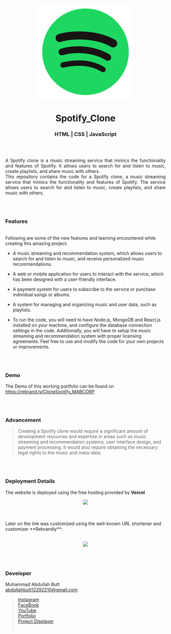 <p align="center">
  <img src = "/logo.png" width="300">
</p>

<h1 align="center">
  Spotify_Clone
</h1>

<h3 align="center">
  HTML | CSS | JavaScript
</h3>


<br><br>

<p align="justify">
A Spotify clone is a music streaming service that mimics the functionality and features of Spotify. It allows users to search for and listen to music, create playlists, and share music with others.<br>
 This repository contains the code for a Spotify clone, a music streaming service that mimics the functionality and features of Spotify. The service allows users to search for and listen to music, create playlists, and share music with others.



 
</p>


<br><br>
<!-- ................................................................................................................................. -->


### Features
<br>
Following are some of the new features and learning encountered while creating this amazing project:

- A music streaming and recommendation system, which allows users to search for and listen to music, and receive personalized music recommendations.

- A web or mobile application for users to interact with the service, which has been designed with a user-friendly interface.

- A payment system for users to subscribe to the service or purchase individual songs or albums.

- A system for managing and organizing music and user data, such as playlists.

- To run the code, you will need to have Node.js, MongoDB and React.js installed on your machine, and configure the database connection settings in the code. Additionally, you will have to setup the music streaming and recommendation system with proper licensing agreements. Feel free to use and modify the code for your own projects or improvements.


<br><br>
<!-- ................................................................................................................................. -->


### Demo
<p align="justify">
  The Demo of this working portfolio can be found on <br>
  <a href = "https://rebrand.ly/CloneSpotify_MABCORP">https://rebrand.ly/CloneSpotify_MABCORP</a>
</p>


<br><br>
<!-- ................................................................................................................................. -->





### Advancement

> Creating a Spotify clone would require a significant amount of development resources and expertise in areas such as music streaming and recommendation systems, user interface design, and payment processing. It would also require obtaining the necessary legal rights to the music and meta-data.

<br><br>
<!-- ................................................................................................................................. -->


### Deployment Details

The website is deployed using the free hosting provided by **Vercel**
<p align = "center">
  <img src = "https://branditechture.agency/brand-logos/wp-content/uploads/wpdm-cache/Vercel-900x0.png" width = "300">
</p>
<br><br>
Later on the link was customized using the well-known URL shortener and customizer **Rebrandly**:<br><br>
<p align = "center">
  <img src = "https://www.rebrandly.com/images/URL-Shortener.fileextension.svg" width = "300">
</p>


<br><br>
<!-- ................................................................................................................................. -->


### Developer

Muhammad Abdullah Butt <br>
abdullahbutt12292210@gmail.com <br>
> [Instagram](https://www.instagram.com/abdullah.butt.22/)<br>
> [FaceBook](https://www.facebook.com/profile.php?id=100076291614529)<br>
> [YouTube](https://www.youtube.com/channel/UCnuOFQyMywg-KuoN-lmav1Q)<br>
> [Portfolio](https://rebrand.ly/MuhammadAbdullahButt_MABCORP)<br>
> [Project Displayer]( https://rebrand.ly/ProjectDisplayer_MABCORP)
<br><br>
<!-- ................................................................................................................................. -->






